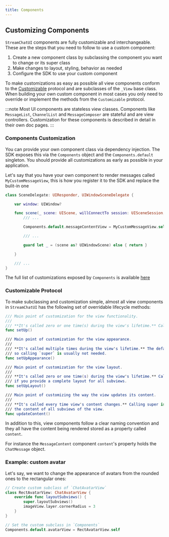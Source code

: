 ```yaml
---
title: Components
---
```


## Customizing Components

`StreamChatUI` components are fully customizable and interchangeable. These are the steps that you need to follow to use a custom component:

1. Create a new component class by subclassing the component you want to change or its super class
1. Make changes to layout, styling, behavior as needed
1. Configure the SDK to use your custom component 

To make customizations as easy as possible all view components conform to the [Customizable](components#customizable-protocol) protocol and are subclasses of the `_View` base class. When building your own custom
component in most cases you only need to override or implement the methods from the `Customizable` protocol. 

:::note
Most UI components are stateless view classes. Components like `MessageList`, `ChannelList` and `MessageComposer` are stateful and are view controllers. Customization for these components is described in detail in their own doc pages.
:::


### Components Customization

You can provide your own component class via dependency injection. The SDK exposes this via the `Components` object and the `Components.default` singleton. You should provide all customizations as early as possible in your application.

Let's say that you have your own component to render messages called `MyCustomMessageView`, this is how you register it to the SDK and replace the bulit-in one

```swift
class SceneDelegate: UIResponder, UIWindowSceneDelegate {

    var window: UIWindow?

    func scene(_ scene: UIScene, willConnectTo session: UISceneSession, options connectionOptions: UIScene.ConnectionOptions) {
        /// ...

        Components.default.messageContentView = MyCustomMessageView.self       

        /// ...

        guard let _ = (scene as? UIWindowScene) else { return }

    }

    /// ...
}
```

The full list of customizations exposed by `Components` is available [here](../reference-docs/sources/stream-chat-ui/components.md#properties)

### Customizable Protocol

To make subclassing and customization simple, almost all view components in `StreamChatUI` has the following set of overridable lifecycle methods:

```swift
/// Main point of customization for the view functionality.
///
/// **It's called zero or one time(s) during the view's lifetime.** Calling super implementation is required.
func setUp()

/// Main point of customization for the view appearance.
///
/// **It's called multiple times during the view's lifetime.** The default implementation of this method is empty
/// so calling `super` is usually not needed.
func setUpAppearance()

/// Main point of customization for the view layout.
///
/// **It's called zero or one time(s) during the view's lifetime.** Calling super is recommended but not required
/// if you provide a complete layout for all subviews.
func setUpLayout()

/// Main point of customizing the way the view updates its content.
///
/// **It's called every time view's content changes.** Calling super is recommended but not required if you update
/// the content of all subviews of the view.
func updateContent()
```

In addition to this, view components follow a clear naming convention and they all have the content being rendered stored as a property called `content`.

For instance the `MessageContent` component `content`'s property holds the `ChatMessage` object.


### Example: custom avatar

Let's say, we want to change the appearance of avatars from the rounded ones to the rectangular ones:

```swift
// Create custom subclass of `ChatAvatarView`
class RectAvatarView: ChatAvatarView {
    override func layoutSubviews() {
        super.layoutSubviews()
        imageView.layer.cornerRadius = 3
    }
}

// Set the custom subclass in `Components`
Components.default.avatarView = RectAvatarView.self
```
